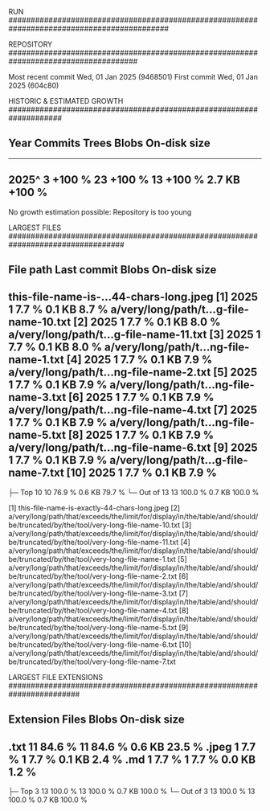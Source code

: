
RUN ############################################################################################


REPOSITORY #####################################################################################

Most recent commit         Wed, 01 Jan 2025 (9468501)
First commit               Wed, 01 Jan 2025 (604c80)

HISTORIC & ESTIMATED GROWTH ####################################################################

Year        Commits                  Trees                  Blobs           On-disk size
------------------------------------------------------------------------------------------------
------------------------------------------------------------------------------------------------
2025^             3  +100 %             23  +100 %             13  +100 %         2.7 KB  +100 %
------------------------------------------------------------------------------------------------
No growth estimation possible: Repository is too young

LARGEST FILES ##################################################################################

File path                              Last commit          Blobs           On-disk size
------------------------------------------------------------------------------------------------
this-file-name-is-...44-chars-long.jpeg [1]   2025              1   7.7 %         0.1 KB   8.7 %
a/very/long/path/t...g-file-name-10.txt [2]   2025              1   7.7 %         0.1 KB   8.0 %
a/very/long/path/t...g-file-name-11.txt [3]   2025              1   7.7 %         0.1 KB   8.0 %
a/very/long/path/t...ng-file-name-1.txt [4]   2025              1   7.7 %         0.1 KB   7.9 %
a/very/long/path/t...ng-file-name-2.txt [5]   2025              1   7.7 %         0.1 KB   7.9 %
a/very/long/path/t...ng-file-name-3.txt [6]   2025              1   7.7 %         0.1 KB   7.9 %
a/very/long/path/t...ng-file-name-4.txt [7]   2025              1   7.7 %         0.1 KB   7.9 %
a/very/long/path/t...ng-file-name-5.txt [8]   2025              1   7.7 %         0.1 KB   7.9 %
a/very/long/path/t...ng-file-name-6.txt [9]   2025              1   7.7 %         0.1 KB   7.9 %
a/very/long/path/t...g-file-name-7.txt [10]   2025              1   7.7 %         0.1 KB   7.9 %
------------------------------------------------------------------------------------------------
├─ Top 10                                                      10  76.9 %         0.6 KB  79.7 %
└─ Out of 13                                                   13 100.0 %         0.7 KB 100.0 %

[1] this-file-name-is-exactly-44-chars-long.jpeg
[2] a/very/long/path/that/exceeds/the/limit/for/display/in/the/table/and/should/be/truncated/by/the/tool/very-long-file-name-10.txt
[3] a/very/long/path/that/exceeds/the/limit/for/display/in/the/table/and/should/be/truncated/by/the/tool/very-long-file-name-11.txt
[4] a/very/long/path/that/exceeds/the/limit/for/display/in/the/table/and/should/be/truncated/by/the/tool/very-long-file-name-1.txt
[5] a/very/long/path/that/exceeds/the/limit/for/display/in/the/table/and/should/be/truncated/by/the/tool/very-long-file-name-2.txt
[6] a/very/long/path/that/exceeds/the/limit/for/display/in/the/table/and/should/be/truncated/by/the/tool/very-long-file-name-3.txt
[7] a/very/long/path/that/exceeds/the/limit/for/display/in/the/table/and/should/be/truncated/by/the/tool/very-long-file-name-4.txt
[8] a/very/long/path/that/exceeds/the/limit/for/display/in/the/table/and/should/be/truncated/by/the/tool/very-long-file-name-5.txt
[9] a/very/long/path/that/exceeds/the/limit/for/display/in/the/table/and/should/be/truncated/by/the/tool/very-long-file-name-6.txt
[10] a/very/long/path/that/exceeds/the/limit/for/display/in/the/table/and/should/be/truncated/by/the/tool/very-long-file-name-7.txt

LARGEST FILE EXTENSIONS ########################################################################

Extension                            Files                  Blobs           On-disk size
------------------------------------------------------------------------------------------------
.txt                                    11  84.6 %             11  84.6 %         0.6 KB  23.5 %
.jpeg                                    1   7.7 %              1   7.7 %         0.1 KB   2.4 %
.md                                      1   7.7 %              1   7.7 %         0.0 KB   1.2 %
------------------------------------------------------------------------------------------------
├─ Top 3                                13 100.0 %             13 100.0 %         0.7 KB 100.0 %
└─ Out of 3                             13 100.0 %             13 100.0 %         0.7 KB 100.0 %

